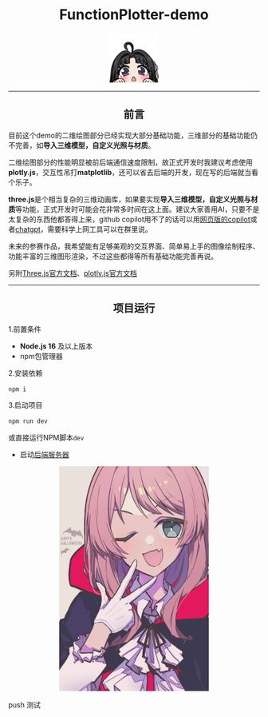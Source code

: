 # <center> FunctionPlotter-demo
<center> <img src="./public/486.1-done.png" width="100" height="100"> </center>

---
## <center> 前言
目前这个demo的二维绘图部分已经实现大部分基础功能，三维部分的基础功能仍不完善，如**导入三维模型，自定义光照与材质**。

二维绘图部分的性能明显被前后端通信速度限制，故正式开发时我建议考虑使用**plotly.js**，交互性吊打**matplotlib**，还可以省去后端的开发，现在写的后端就当看个乐子。

**three.js**是个相当复杂的三维动画库，如果要实现**导入三维模型，自定义光照与材质**等功能，正式开发时可能会花非常多时间在这上面。建议大家善用AI，只要不是太复杂的东西他都答得上来，github copilot用不了的话可以用[网页版的copilot](https://copilot.microsoft.com/)或者[chatgpt](https://chatgpt.com/)，需要科学上网工具可以在群里说。

未来的参赛作品，我希望能有足够美观的交互界面、简单易上手的图像绘制程序、功能丰富的三维图形渲染，不过这些都得等所有基础功能完善再说。

另附[Three.js官方文档](https://threejs.org/docs/index.html#manual/zh/introduction/Creating-a-scene)、[plotly.js官方文档](https://plotly.com/javascript/getting-started/)

---
## <center> 项目运行
1.前置条件
- **Node.js 16** 及以上版本
- npm包管理器

2.安装依赖
```sh
npm i
```

3.启动项目
```sh
npm run dev
```
或直接运行NPM脚本`dev`
- 启动[后端服务器](https://github.com/FOV-RGT/Function-Graph-Renderer-Demo-Backend)

<center> <img src="./public/IMG_4007.PNG" width="300" height="450" title> </center>

push 测试